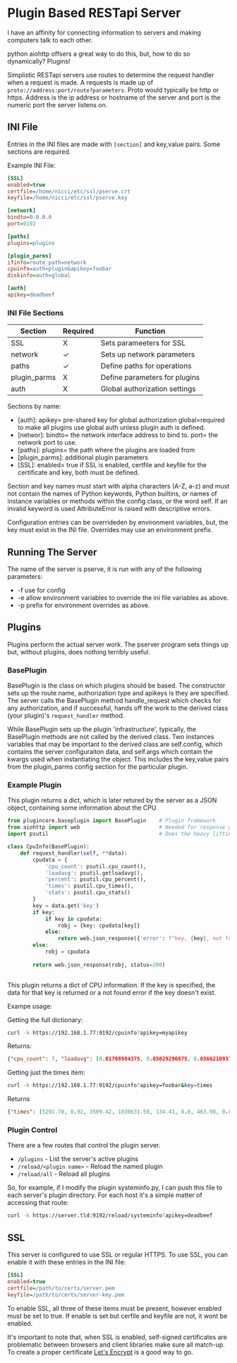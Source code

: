 # Plugin Based RESTapi Server

I have an affinity for connecting information to servers and making computers talk to each other. 

python aiohttp offsers a great way to do this, but, how to do so dynamically? Plugins!

Simplistic RESTapi servers use routes to determine the request handler when a request is made. A requests is made up of `proto://address:port/route?parameters`. Proto would typically be http or https. Address is the ip address or hostname of the server and port is the numeric port the server listens on. 

## INI File

Entries in the INI files are made with `[section]` and key,value pairs. Some sections are required.

Example INI File:

```ini
[SSL]
enabled=true
certfile=/home/nicci/etc/ssl/pserve.crt
keyfile=/home/nicci/etc/ssl/pserve.key

[network]
bindto=0.0.0.0
port=9192

[paths]
plugins=plugins

[plugin_parms]
ifinfo=route_path=network
cpuinfo=auth=plugin&apikey=foobar
diskinfo=auth=global

[auth]
apikey=deadbeef
```

### INI File Sections

|Section       | Required | Function                          |
|--------------|----------|-----------------------------------|
| SSL          |    X     | Sets parameeters for SSL          | 
| network      |    ✓     | Sets up network parameters        |
| paths        |    ✓     | Define paths for operations       |
| plugin_parms |    X     | Define parameters for plugins     |
| auth         |    X     | Global authorization settings     |

Sections by name:

* [auth]: apikey= pre-shared key for global authorization
 global=required to make all plugins use global auth unless plugin auth is defined.
* [networ]: bindto= the network interface address to bind to. port= the network port to use. 
* [paths]: plugins= the path where the plugins are loaded from
* [plugin_parms]: additional plugin parameters 
* [SSL]: enabled= true if SSL is enabled, certfile and keyfile for the certificate and key, both
   must be defined.

Section and key names must start with alpha characters (A-Z, a-z) and must not contain the names of Python keywords, Python builtins, or names of instance variables or methods within the config class, or the word self. If an invalid keyword is used AttributeError is raised with descriptive errors. 

Configuration entries can be overrideden by environment variables, but, the key must exist in the INI file. Overrides may use an environment prefix. 

## Running The Server

The name of the server is pserve, it is run with any of the following parameters: 

* -f <file> use <file> for config
* -e allow environment variables to override the ini file variables as above.
* -p <prefix> prefix for environment overrides as above. 

## Plugins

Plugins perform the actual server work. The pserver program sets things up but, without plugins,
does nothing terribly useful. 

### BasePlugin
BasePlugin is the class on which plugins should be based. The constructor sets up the route name, 
authorization type and apikeys is they are specified. The server calls the BasePlugin method handle_request which checks for any authorization, and if successful, hands off the work to the 
derived class (your plugin)'s `request_handler` method.

While BasePlugin sets up the plugin 'infrastructure', typically, the BasePlugin methods are not called by the derived class. Two instances variables that may be important to the derived class 
are self.config, which contains the server configuraiton data, and self.args which contain the
kwargs used when instantiating the object. This includes the key,value pairs from the 
plugin_parms config section for the particular plugin. 

### Example Plugin

This plugin returns a dict, which is later retured by the server as a JSON object, containing
some information about the CPU

```python
from plugincore.baseplugin import BasePlugin    # Plugin framework
from aiohttp import web                         # Needed for response generation
import psutil                                   # Does the heavy liftin

class CpuInfo(BasePlugin):
    def request_handler(self, **data):
        cpudata = {
            'cpu_count': psutil.cpu_count(),
            'loadavg': psutil.getloadavg(),
            'percent': psutil.cpu_percent(),
            'times': psutil.cpu_times(),
            'stats': psutil.cpu_stats()
        }
        key = data.get('key')
        if key:
            if key in cpudata:
                robj = {key: cpudata[key]}
            else:
                return web.json_response({'error': f"key, {key}, not found."}, status=400)
        else:
            robj = cpudata
        
        return web.json_response(robj, status=200)
        
```

This plugin returns a dict of CPU information. If the key is specified, the data for that key is returned or a not found error if the key doesn't exist.

Exampe usage:

Getting the full dictionary: 

```bash
curl -k https://192.168.1.77:9192/cpuinfo?apikey=myapikey
```

Returns: 

```json
{"cpu_count": 7, "loadavg": [0.01708984375, 0.05029296875, 0.03662109375], "percent": 1.2, "times": [5306.68, 0.92, 3518.19, 1032672.71, 134.64, 0.0, 465.12, 0.0, 0.0, 0.0], "stats": [227322644, 129250156, 31837048, 0]}
```

Getting just the times item: 

```bash
curl -k https://192.168.1.77:9192/cpuinfo?apikey=foobar&key=times
```

Returns

```json
{"times": [5291.78, 0.92, 3509.42, 1030631.58, 134.41, 0.0, 463.98, 0.0, 0.0, 0.0]}
```

### Plugin Control
There are a few routes that control the plugin server. 

* `/plugins` - List the server's active plugins
* `/reload/<plugin name>` - Reload the named plugin
* `/reload/all` - Reload all plugins


So, for example, if I modify the plugin systeminfo.py, I can push this file to each server's plugin directory. For each host it's a simple matter of accessing that route: 

```bash
curl -k https://server.tld:9192/reload/systeminfo?apikey=deadbeef
```

## SSL

This server is configured to use SSL or regular HTTPS. To use SSL, you can enable it with these entries in the INI file: 

```ini
[SSL]
enabled=true
certfile=/path/to/certs/server.pem
keyfile=/path/to/certs/server-key.pem
```

To enable SSL, all three of these items must be present, however enabled must be set to true. If enable is set but cerfile and keyfile are not, it wont be enabled. 

It's important to note that, when SSL is enabled, self-signed certificates are problematic between browsers and client libraries make sure all match-up. To create a proper certificate [Let's Encrypt](https://letsencrypt.org/) is a good way to go. 

